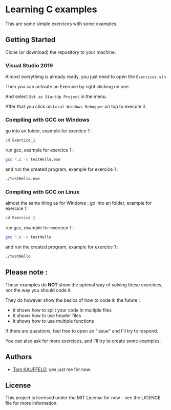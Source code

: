 # Learning C examples
This are some simple exercices with some examples.

## Getting Started
Clone (or download) the repository to your machine.
### Visual Studio 2019
Almost everything is already ready, you just need to open the ``Exercices.sln``

Then you can activate an Exercice by right clicking on one.

And select ``Set as StartUp Project`` in the menu.

After that you click on ``Local Windows Debugger`` on top to execute it.

### Compiling with GCC on Windows
go into an folder, example for exercice 1:
```bash
cd Exercice_1
```
run gcc, example for exercice 1 :
```bash
gcc *.c -o testHello.exe
```
and run the created program, example for exercice 1 :
```bash
./testHello.exe
```

### Compiling with GCC on Linux
almost the same thing as for Windows :
go into an folder, example for exercice 1:
```bash
cd Exercice_1
```
run gcc, example for exercice 1 :
```bash
gcc *.c -o testHello
```
and run the created program, example for exercice 1 :
```bash
./testHello
```

## Please note :
These examples do **NOT** show the optimal way of solving these exercices, nor the way you should code it.

They do however show the basics of how to code in the future :
 - it shows how to split your code in multiple files
 - it shows how to use header files
 - it shows how to use multiple functions

If there are questions, feel free to open an "issue" and I'll try to respond.

You can also ask for more exercices, and I'll try to create some examples.

## Authors
 * [Tom KAUFFELD](https://github/TomKauffeld), yes just me for now.

## License
This project is licensed under the MIT License for now - see the LICENCE file for more information.